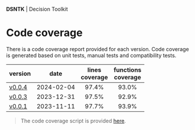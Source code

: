 **DSNTK** | Decision Toolkit

# Code coverage

There is a code coverage report provided for each version.
Code coverage is generated based on unit tests, manual tests and compatibility tests.

| version                |    date    | lines<br/>coverage | functions<br/>coverage |
|------------------------|:----------:|:------------------:|:----------------------:|
| [v0.0.4](./2024-02-04) | 2024-02-04 |       97.4%        |         93.0%          |
| [v0.0.3](./2023-12-31) | 2023-12-31 |       97.5%        |         92.9%          |
| [v0.0.1](./2023-11-11) | 2023-11-11 |       97.7%        |         93.9%          |

> The code coverage script is provided [here](https://github.com/dsntk/dsntk-rs/blob/main/coverage.sh).
